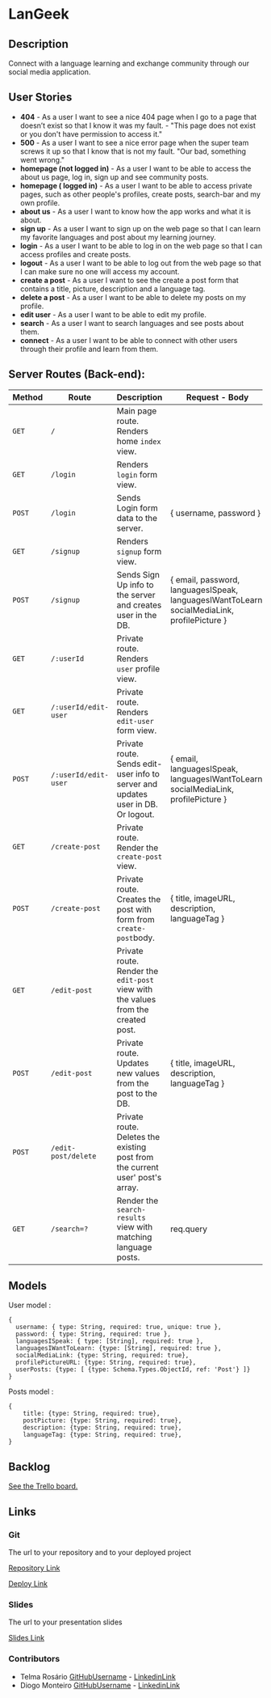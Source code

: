 # LanGeek



## Description

Connect with a language learning and exchange community through our social media application. 



## User Stories

- **404** - As a user I want to see a nice 404 page when I go to a page that doesn’t exist so that I know it was my fault. - "This page does not exist or you don't have permission to access it."
- **500** - As a user I want to see a nice error page when the super team screws it up so that I know that is not my fault. "Our bad, something went wrong."
- **homepage (not logged in)** - As a user I want to be able to access the about us page, log in, sign up and see community posts.
- **homepage ( logged in)** - As a user I want to be able to access private pages, such as other people's profiles, create posts, search-bar and my own profile. 
- **about us** - As a user I want to know how the app works and what it is about.
- **sign up** - As a user I want to sign up on the web page so that I can learn my favorite languages and post about my learning journey.
- **login** - As a user I want to be able to log in on the web page so that I can access profiles and create posts. 
- **logout** - As a user I want to be able to log out from the web page so that I can make sure no one will access my account.
- **create a post** - As a user I want to see the create a post form that contains a title, picture, description and a language tag. 
- **delete a post** - As a user I want to be able to delete my posts on my profile.
- **edit user** - As a user I want to be able to edit my profile.
- **search** - As a user I want to search languages and see posts about them.
- **connect** - As a user I want to be able to connect with other users through their profile and learn from them.



## Server Routes (Back-end):

| **Method** | **Route**            | **Description**                                              | Request - Body                                               |
| ---------- | -------------------- | ------------------------------------------------------------ | ------------------------------------------------------------ |
| `GET`      | `/`                  | Main page route. Renders home `index` view.                  |                                                              |
| `GET`      | `/login`             | Renders `login` form view.                                   |                                                              |
| `POST`     | `/login`             | Sends Login form data to the server.                         | { username, password  }                                      |
| `GET`      | `/signup`            | Renders `signup` form view.                                  |                                                              |
| `POST`     | `/signup`            | Sends Sign Up info to the server and creates user in the DB. | { email, password, languagesISpeak, languagesIWantToLearn, socialMediaLink, profilePicture } |
| `GET`      | `/:userId`           | Private route. Renders `user` profile view.                  |                                                              |
| `GET`      | `/:userId/edit-user` | Private route. Renders `edit-user` form view.                |                                                              |
| `POST`     | `/:userId/edit-user` | Private route. Sends edit-user info to server and updates user in DB. Or logout. | { email, languagesISpeak, languagesIWantToLearn, socialMediaLink, profilePicture } |
| `GET`      | `/create-post`       | Private route. Render the `create-post` view.                |                                                              |
| `POST`     | `/create-post`       | Private route. Creates the post with form from `create-post`body. | { title, imageURL, description, languageTag }                |
| `GET`      | `/edit-post`         | Private route. Render the `edit-post` view with the values from the created post. |                                                              |
| `POST`     | `/edit-post`         | Private route. Updates new values from the post to the DB.   | { title, imageURL, description, languageTag }                |
| `POST`     | `/edit-post/delete`  | Private route. Deletes the existing post from the current user' post's array. |                                                              |
| `GET`      | `/search=?`          | Render the `search-results` view with matching language posts. | req.query                                                    |





## Models

User model :

```
{
  username: { type: String, required: true, unique: true },
  password: { type: String, required: true },
  languagesISpeak: { type: [String], required: true },
  languagesIWantToLearn: {type: [String], required: true }, 
  socialMediaLink: {type: String, required: true}, 
  profilePictureURL: {type: String, required: true},
  userPosts: {type: [ {type: Schema.Types.ObjectId, ref: 'Post'} ]}
}
```

Posts model : 

```
{
	title: {type: String, required: true}, 
	postPicture: {type: String, required: true}, 
	description: {type: String, required: true}, 
	languageTag: {type: String, required: true}, 
}
```



## Backlog

[See the Trello board.](https://trello.com/b/Ni3giVKf/ironhackproject)



## Links

### Git

The url to your repository and to your deployed project

[Repository Link](https://github.com/diogofpmonteiro/langeek)

[Deploy Link](----)



### Slides

The url to your presentation slides

[Slides Link](https://docs.google.com/presentation/d/1P5FIi0vHZBUcgUtmt1M4_lLCO5dwdJ4UOgtJa4ehGfk/edit?usp=sharing)



### Contributors

- Telma Rosário [GitHubUsername](https://github.com/telmarosario) - [LinkedinLink](https://www.linkedin.com/in/telmarosario99) 
-  Diogo Monteiro [GitHubUsername](https://github.com/diogofpmonteiro) - [LinkedinLink](https://www.linkedin.com/in/diogopratasmonteiro)